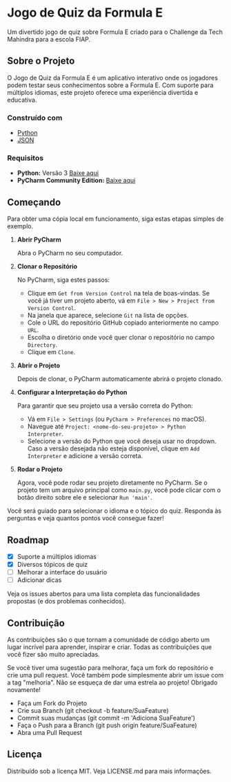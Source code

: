 # Jogo de Quiz da Formula E

Um divertido jogo de quiz sobre Formula E criado para o Challenge da Tech Mahindra para a escola FIAP.

## Sobre o Projeto

O Jogo de Quiz da Formula E é um aplicativo interativo onde os jogadores podem testar seus conhecimentos sobre a Formula E. Com suporte para múltiplos idiomas, este projeto oferece uma experiência divertida e educativa.

### Construído com

- [Python](https://www.python.org/)
- [JSON](https://www.json.org/)

### Requisitos

- **Python:** Versão 3 [Baixe aqui](https://www.python.org/ftp/python/3.12.4/python-3.12.4-amd64.exe)
- **PyCharm Community Edition:** [Baixe aqui](https://www.jetbrains.com/pt-br/pycharm/download/download-thanks.html?platform=windows)

## Começando

Para obter uma cópia local em funcionamento, siga estas etapas simples de exemplo.

1. **Abrir PyCharm**

   Abra o PyCharm no seu computador.

2. **Clonar o Repositório**

   No PyCharm, siga estes passos:

   - Clique em `Get from Version Control` na tela de boas-vindas. Se você já tiver um projeto aberto, vá em `File > New > Project from Version Control`.
   - Na janela que aparece, selecione `Git` na lista de opções.
   - Cole o URL do repositório GitHub copiado anteriormente no campo `URL`.
   - Escolha o diretório onde você quer clonar o repositório no campo `Directory`.
   - Clique em `Clone`.

3. **Abrir o Projeto**

   Depois de clonar, o PyCharm automaticamente abrirá o projeto clonado.

4. **Configurar a Interpretação do Python**

   Para garantir que seu projeto usa a versão correta do Python:

   - Vá em `File > Settings` (ou `PyCharm > Preferences` no macOS).
   - Navegue até `Project: <nome-do-seu-projeto> > Python Interpreter`.
   - Selecione a versão do Python que você deseja usar no dropdown. Caso a versão desejada não esteja disponível, clique em `Add Interpreter` e adicione a versão correta.

5. **Rodar o Projeto**

   Agora, você pode rodar seu projeto diretamente no PyCharm. Se o projeto tem um arquivo principal como `main.py`, você pode clicar com o botão direito sobre ele e selecionar `Run 'main'`.

Você será guiado para selecionar o idioma e o tópico do quiz. Responda às perguntas e veja quantos pontos você consegue fazer!

## Roadmap
- [x] Suporte a múltiplos idiomas
- [x] Diversos tópicos de quiz
- [ ] Melhorar a interface do usuário
- [ ] Adicionar dicas

Veja os issues abertos para uma lista completa das funcionalidades propostas (e dos problemas conhecidos).

## Contribuição
As contribuições são o que tornam a comunidade de código aberto um lugar incrível para aprender, inspirar e criar. Todas as contribuições que você fizer são muito apreciadas.

Se você tiver uma sugestão para melhorar, faça um fork do repositório e crie uma pull request. Você também pode simplesmente abrir um issue com a tag "melhoria". Não se esqueça de dar uma estrela ao projeto! Obrigado novamente!

- Faça um Fork do Projeto
- Crie sua Branch (git checkout -b feature/SuaFeature)
- Commit suas mudanças (git commit -m 'Adiciona SuaFeature')
- Faça o Push para a Branch (git push origin feature/SuaFeature)
- Abra uma Pull Request

## Licença

Distribuído sob a licença MIT. Veja LICENSE.md para mais informações.
